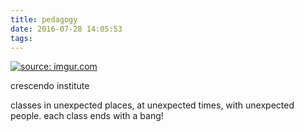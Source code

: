 ```yaml
---
title: pedagogy
date: 2016-07-28 14:05:53
tags:
---
```

<a href="http://imgur.com/0P2uLbg"><img src="http://i.imgur.com/0P2uLbg.png" title="source: imgur.com" /></a>

crescendo institute

classes in unexpected places, at unexpected times, with unexpected people. each class ends with a bang!

